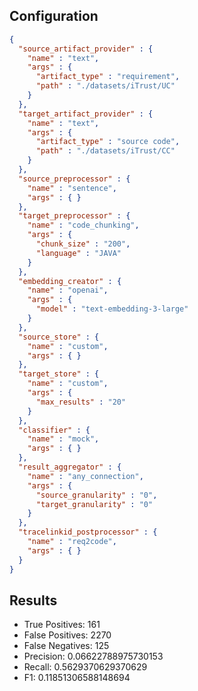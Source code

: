 ## Configuration
```json
{
  "source_artifact_provider" : {
    "name" : "text",
    "args" : {
      "artifact_type" : "requirement",
      "path" : "./datasets/iTrust/UC"
    }
  },
  "target_artifact_provider" : {
    "name" : "text",
    "args" : {
      "artifact_type" : "source code",
      "path" : "./datasets/iTrust/CC"
    }
  },
  "source_preprocessor" : {
    "name" : "sentence",
    "args" : { }
  },
  "target_preprocessor" : {
    "name" : "code_chunking",
    "args" : {
      "chunk_size" : "200",
      "language" : "JAVA"
    }
  },
  "embedding_creator" : {
    "name" : "openai",
    "args" : {
      "model" : "text-embedding-3-large"
    }
  },
  "source_store" : {
    "name" : "custom",
    "args" : { }
  },
  "target_store" : {
    "name" : "custom",
    "args" : {
      "max_results" : "20"
    }
  },
  "classifier" : {
    "name" : "mock",
    "args" : { }
  },
  "result_aggregator" : {
    "name" : "any_connection",
    "args" : {
      "source_granularity" : "0",
      "target_granularity" : "0"
    }
  },
  "tracelinkid_postprocessor" : {
    "name" : "req2code",
    "args" : { }
  }
}
```

## Results
* True Positives: 161
* False Positives: 2270
* False Negatives: 125
* Precision: 0.06622788975730153
* Recall: 0.5629370629370629
* F1: 0.11851306588148694
